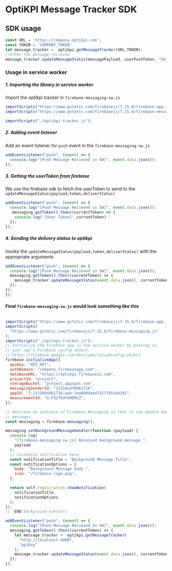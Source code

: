 # OptiKPI Message Tracker SDK

## SDK usage
```javascript
const URL = 'https://company.optikpi.com';
const TOKEN = 'COMPANY_TOKEN'
let message_tracker =  optikpi.getMessageTracker(URL,TOKEN);
//After the message recieved
message_tracker.updateMessageStatus(messagePayload, userPushToken, "Delivered")
```   

### Usage in service worker

##### 1. Importing the library in service worker

Import the optikpi tracker in `firebase-messaging-sw.js`
```javascript
importScripts("https://www.gstatic.com/firebasejs/7.15.0/firebase-app.js");
importScripts("https://www.gstatic.com/firebasejs/7.15.0/firebase-messaging.js");

importScripts("./optikpi-tracker.js");
```
##### 2. Adding event listener
Add an event listener for `push` event in the `firebase-messaging-sw.js`

```javascript
addEventListener("push", (event) => {
  console.log("[Push Message Recieved in SW]", event.data.json());
});
```

##### 3. Getting the userToken from firebase
We use the firebase sdk to fetch the userToken to send to the `updateMessageStatus(payload,token,deliverStatus)`
```javascript
addEventListener("push", (event) => {
  console.log("[Push Message Recieved in SW]", event.data.json());
   messaging.getToken().then((currentToken) => {
    console.log("[User Token]",currentToken)''
  });
});
```

##### 4. Sending the delivery status to optikpi
Invoke the  `updateMessageStatus(payload,token,deliverStatus)` with the appropriate arguments
```javascript
addEventListener("push", (event) => {
  console.log("[Push Message Recieved in SW]", event.data.json());
  messaging.getToken().then((currentToken) => {
    message_tracker.updateMessageStatus(event.data.json(), currentToken, "Delivered");
  });
});
});
```

#### Final `firebase-messaging-sw.js` would look something like this
```javascript

importScripts("https://www.gstatic.com/firebasejs/7.15.0/firebase-app.js");
importScripts(
  "https://www.gstatic.com/firebasejs/7.15.0/firebase-messaging.js"
);
importScripts("./optikpi-tracker.js");
// Initialize the Firebase app in the service worker by passing in
// your app's Firebase config object.
// https://firebase.google.com/docs/web/setup#config-object
firebase.initializeApp({
  apiKey: "API_KEY",
  authDomain: "company.firebaseapp.com",
  databaseURL: "https://optikpi.firebaseio.com",
  projectId: "project",
  storageBucket: "project.appspot.com",
  messagingSenderId: "21250sdf8461716",
  appId: "1:2125084d61716:web:1ea89ddaed73177453e4281",
  measurementId: "G-P327EdfdHDMLZ",
});

// Retrieve an instance of Firebase Messaging so that it can handle background
// messages.
const messaging = firebase.messaging();

messaging.setBackgroundMessageHandler(function (payload) {
  console.log(
    "[firebase-messaging-sw.js] Received background message ",
    payload
  );
  // Customize notification here
  const notificationTitle = "Background Message Title";
  const notificationOptions = {
    body: "Background Message body.",
    icon: "/firebase-logo.png",
  };

  return self.registration.showNotification(
    notificationTitle,
    notificationOptions
  );
});
// [END background_handler]

addEventListener("push", (event) => {
  console.log("[Push Message Recieved in SW]", event.data.json());
  messaging.getToken().then((currentToken) => {
    let message_tracker =  optikpi.getMessageTracker(
      "http://localhost:4000",
      "apiKey"
    );
    message_tracker.updateMessageStatus(event.data.json(), currentToken, "Delivered");
  });
});
```